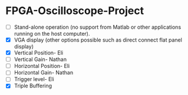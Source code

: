 # FPGA-Oscilloscope-Project

- [ ] Stand-alone operation (no support from Matlab or other applications running on the host computer). 
- [x] VGA display (other options possible such as direct connect flat panel display) 
- [x] Vertical Position- Eli 
- [ ] Vertical Gain- Nathan 
- [ ] Horizontal Position- Eli 
- [ ] Horizontal Gain- Nathan 
- [ ] Trigger level- Eli
- [x] Triple Buffering
